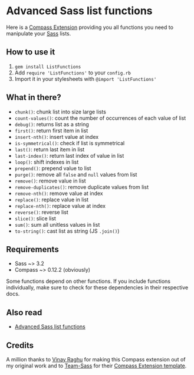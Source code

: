 Advanced Sass list functions
============================

Here is a [Compass Extension](http://compass-style.org/) providing you all functions you need to manipulate your [Sass](http://sass-lang.com/) lists.

## How to use it

1. `gem install ListFunctions`
2. Add `require 'ListFunctions'` to your `config.rb`
3. Import it in your stylesheets with `@import 'ListFunctions'`

## What in there? 

* `chunk()`: chunk list into size large lists
* `count-values()`: count the number of occurrences of each value of list
* `debug()`: returns list as a string
* `first()`: return first item in list
* `insert-nth()`: insert value at index
* `is-symmetrical()`: check if list is symmetrical
* `last()`: return last item in list
* `last-index()`: return last index of value in list
* `loop()`: shift indexes in list
* `prepend()`: prepend value to list
* `purge()`: remove all `false` and `null` values from list
* `remove()`: remove value in list
* `remove-duplicates()`: remove duplicate values from list
* `remove-nth()`: remove value at index
* `replace()`: replace value in list
* `replace-nth()`: replace value at index
* `reverse()`: reverse list
* `slice()`: slice list
* `sum()`: sum all unitless values in list
* `to-string()`: cast list as string (JS `.join()`)

## Requirements

* Sass ~> 3.2
* Compass ~> 0.12.2 (obviously)

Some functions depend on other functions. If you include functions individually, make sure to check for these dependencies in their respective docs.

## Also read

* [Advanced Sass list functions](http://hugogiraudel.com/2013/08/08/advanced-sass-list-functions/)

## Credits

A million thanks to [Vinay Raghu](http://viii.in/) for making this Compass extension out of my original work and to [Team-Sass](https://github.com/Team-Sass) for their [Compass Extension template](https://github.com/Team-Sass/Compass-Extension-Template).
